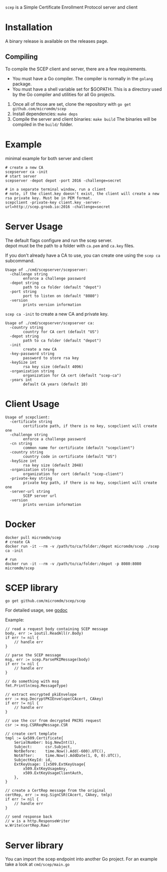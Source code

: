 `scep` is a Simple Certificate Enrollment Protocol server and client

# Installation
A binary release is available on the releases page.

## Compiling
To compile the SCEP client and server, there are a few requirements.
* You must have a Go compiler. The compiler is normally in the `golang` package.
* You must have a shell variable set for $GOPATH. This is a directory used by the Go compiler and utilities for all Go projects.

1. Once all of those are set, clone the repository with `go get github.com/micromdm/scep`
2. Install dependencies:
    `make deps`
3. Compile the server and client binaries: 
    `make build`
The binaries will be compiled in the `build/` folder.


# Example
minimal example for both server and client
```
# create a new CA
scepserver ca -init
# start server
scepserver -depot depot -port 2016 -challenge=secret

# in a separate terminal window, run a client
# note, if the client.key doesn't exist, the client will create a new rsa private key. Must be in PEM format.
scepclient -private-key client.key -server-url=http://scep.groob.io:2016 -challenge=secret
```
# Server Usage

The default flags configure and run the scep server.  
depot must be the path to a folder with `ca.pem` and `ca.key` files. 

If you don't already have a CA to use, you can create one using the `scep ca` subcommand.

```
Usage of ./cmd/scepserver/scepserver:
  -challenge string
    	enforce a challenge password
  -depot string
    	path to ca folder (default "depot")
  -port string
    	port to listen on (default "8080")
  -version
    	prints version information
```

`scep ca -init` to create a new CA and private key. 

```
Usage of ./cmd/scepserver/scepserver ca:
  -country string
    	country for CA cert (default "US")
  -depot string
    	path to ca folder (default "depot")
  -init
    	create a new CA
  -key-password string
    	password to store rsa key
  -keySize int
    	rsa key size (default 4096)
  -organization string
    	organization for CA cert (default "scep-ca")
  -years int
    	default CA years (default 10)
```

# Client Usage

```
Usage of scepclient:
  -certificate string
    	certificate path, if there is no key, scepclient will create one
  -challenge string
    	enforce a challenge password
  -cn string
    	common name for certificate (default "scepclient")
  -country string
    	country code in certificate (default "US")
  -keySize int
    	rsa key size (default 2048)
  -organization string
    	organization for cert (default "scep-client")
  -private-key string
    	private key path, if there is no key, scepclient will create one
  -server-url string
    	SCEP server url
  -version
    	prints version information
```

# Docker
```
docker pull micromdm/scep
# create CA
docker run -it --rm -v /path/to/ca/folder:/depot micromdm/scep ./scep ca -init

# run
docker run -it --rm -v /path/to/ca/folder:/depot -p 8080:8080 micromdm/scep
```

# SCEP library

```
go get github.com/micromdm/scep/scep
```

For detailed usage, see [godoc](https://godoc.org/github.com/micromdm/scep/scep) 

Example:
```
// read a request body containing SCEP message
body, err := ioutil.ReadAll(r.Body)
if err != nil {
    // handle err
}

// parse the SCEP message
msg, err := scep.ParsePKIMessage(body)
if err != nil {
    // handle err
}

// do something with msg
fmt.Println(msg.MessageType)

// extract encrypted pkiEnvelope
err := msg.DecryptPKIEnvelope(CAcert, CAkey)
if err != nil {
    // handle err
}

// use the csr from decrypted PKCRS request
csr := msg.CSRReqMessage.CSR

// create cert template
tmpl := &x509.Certificate{
	SerialNumber: big.NewInt(1),
	Subject:      csr.Subject,
	NotBefore:    time.Now().Add(-600).UTC(),
	NotAfter:     time.Now().AddDate(1, 0, 0).UTC(),
	SubjectKeyId: id,
	ExtKeyUsage: []x509.ExtKeyUsage{
		x509.ExtKeyUsageAny,
		x509.ExtKeyUsageClientAuth,
	},
}

// create a CertRep message from the original
certRep, err := msg.SignCSR(CAcert, CAkey, tmlp)
if err != nil {
    // handle err
}

// send response back
// w is a http.ResponseWriter
w.Write(certRep.Raw)
```

# Server library

You can import the scep endpoint into another Go project. For an example take a look at `cmd/scep/main.go`
